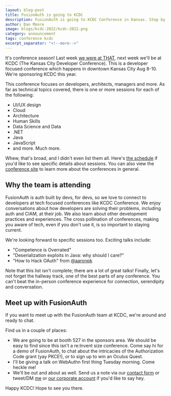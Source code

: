 ```yaml
---
layout: blog-post
title: FusionAuth is going to KCDC
description: FusionAuth is going to KCDC Conference in Kansas. Stop by and see us!
author: Dan Moore
image: blogs/kcdc-2022/kcdc-2022.png
category: announcement
tags: conference kcdc
excerpt_separator: "<!--more-->"
---
```


It's conference season! Last week [we were at THAT](/blog/2022/07/25/see-you-at-that-conference), next week we'll be at KCDC (The Kansas City Developer Conference). This is a developer focused conference which happens in downtown Kansas City Aug 8-10. We're sponsoring KCDC this year.

<!--more-->

This conference focuses on developers, architects, managers and more. As far as technical topics covered, there is one or more sessions for each of the following:

* UI/UX design
* Cloud
* Architecture
* Human Skills
* Data Science and Data
* .NET
* Java
* JavaScript
* and more. Much more.

Whew, that's broad, and I didn't even list them all. Here's [the schedule](https://www.kcdc.info/sessions) if you'd like to see specific details about sessions. You can also view the [conference site](https://www.kcdc.info/) to learn more about the conferences in general.

## Why the team is attending

FusionAuth is auth built by devs, for devs, so we love to connect to developers at tech focused conferences like KCDC Conference. We enjoy conversations about how developers are solving their problems, including auth and CIAM, at their job. We also learn about other development practices and experiences. The cross pollination of conferences, making you aware of tech, even if you don't use it, is so important to staying current.

We're looking forward to specific sessions too. Exciting talks include:

* "Competence is Overrated"
* "Deserialization exploits in Java: why should I care?" 
* "How to Hack OAuth" from [@aaronpk](https://twitter.com/aaronpk/) 

Note that this list isn't complete; there are a lot of great talks! Finally, let's not forget the hallway track, one of the best parts of any conference. You can't beat the in-person conference experience for connection, serendipity and conversation.

## Meet up with FusionAuth

If you want to meet up with the FusionAuth team at KCDC, we're around and ready to chat.

Find us in a couple of places:

* We are going to be at booth 527 in the sponsors area. We should be easy to find since this isn't a re:Invent size conference. Come say hi for a demo of FusionAuth, to chat about the intricacies of the Authorization Code grant (yay PKCE!), or to sign up to win an Oculus Quest.
* I'll be giving a talk on WebAuthn first thing Tuesday morning. Come heckle me!
* We'll be out and about as well. Send us a note via our [contact form](/contact) or tweet/DM [me](https://twitter.com/mooreds) or [our corporate account](https://twitter.com/fusionauth) if you'd like to say hey.

Happy KCDC! Hope to see you there.
